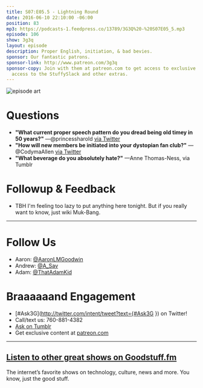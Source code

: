 ```yaml
---
title: S07:E05.5 - Lightning Round
date: 2016-06-10 22:10:00 -06:00
position: 83
mp3: https://podcasts-1.feedpress.co/13789/3G3Q%20-%20S07E05_5.mp3
episode: 106
show: 3g3q
layout: episode
description: Proper English, initiation, & bad bevies.
sponsor: Our fantastic patrons.
sponsor-link: http://www.patreon.com/3g3q
sponsor-copy: Join with them at patreon.com to get access to exclusive bonus material,
  access to the StuffySlack and other extras.
---
```


![episode art][1]

# Questions

* **"What current proper speech pattern do you dread being old timey in 50 years?"** —@princessharold [via Twitter][2]
* **"How will new members be initiated into your dystopian fan club?"** —@CodymaAllen [via Twitter][3]
* **"What beverage do you absolutely hate?"** —Anne Thomas-Ness, via Tumblr

# Followup & Feedback

* TBH I'm feeling too lazy to put anything here tonight. But if you really want to know, just wiki Muk-Bang.

***

# Follow Us
* Aaron: [@AaronLMGoodwin](http://twitter.com/aaronlmgoodwin)
* Andrew: [@A_Sav](http://twitter.com/a_sav)
* Adam: [@ThatAdamKid](http://twitter.com/thatadamkid)

# Braaaaaand Engagement
* [#Ask3G](http://twitter.com/intent/tweet?text={#Ask3G }) on Twitter!
* Call/text us: 760-881-4382
* [Ask on Tumblr](http://3g3q.co/ask)
* Get exclusive content at [patreon.com](http://www.patreon.com/3g3q)

***

## [Listen to other great shows on Goodstuff.fm](http://goodstuff.fm/)
The internet’s favorite shows on technology, culture, news and more. You know, just the good stuff.

[1]: http://l.gdwn.co/1tmi.jpg
[2]: http://twitter.com/princessharold/status/740667566461489152
[3]: https://twitter.com/CodymaAllen/status/737001430301560832
[4]: http://twitter.com/aaronlmgoodwin
[5]: http://twitter.com/a_sav
[6]: http://twitter.com/thatadamkid
[7]: http://3g3q.co/ask
[8]: http://www.patreon.com/3g3q
[9]: http://goodstuff.fm/3g3q/
